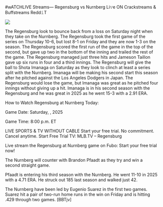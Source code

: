 #wATCHLIVE Streams— Regensburg vs Nurnberg Li𝚟e ON Crackstreams & Buffstreams Redd𝚒T  
  
  
[![](https://i.imgur.com/qSNzIqt.png)](https://movie.rssnews.media/IXvCyuO.php)  
  
The Regensburg look to bounce back from a loss on Saturday night when they take on the Nurnberg. The Regensburg took the first game of the series on Thursday 10-6, but lost 8-1 on Friday and they are now 1-3 on the season. The Regensburg scored the first run of the game in the top of the second, but gave up two in the bottom of the inning and trailed the rest of the game. The Regensburg managed just three hits and Jameson Taillon gave up six runs in four and a third innings. The Regensburg will give the ball to Shota Imanaga on Saturday as they look to clinch at least a series split with the Nurnberg. Imanaga will be making his second start this season after he pitched against the Los Angeles Dodgers in Japan. The Regensburg would lose the game, but Imanaga was great as he pitched four innings without giving up a hit. Imanaga is in his second season with the Regensburg and he was great in 2025 as he went 15-3 with a 2.91 ERA.

How to Watch Regensburg at Nurnberg Today:

Game Date: Saturday, , 2025

Game Time: 8:00 p.m. ET

LIVE SPORTS & TV WITHOUT CABLE
Start your free trial. No commitment. Cancel anytime.
Start Free Trial
TV: MLB.TV – Regensburg

Live stream the Regensburg at Nurnberg game on Fubo: Start your free trial now!

The Nurnberg will counter with Brandon Pfaadt as they try and win a second straight game.

Pfaadt is entering his third season with the Nurnberg. He went 11-10 in 2025 with a 4.71 ERA. He struck out 185 last season and walked just 42.

The Nurnberg have been led by Eugenio Suarez in the first two games. Suarez hit a pair of two-run home runs in the win on Friday and is hitting .429 through two games. [BBTjv]
